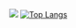 <a href="https://leetcode.com/RianulAmin/">![](https://leetcard.jacoblin.cool/RianulAmin?width=500&height=200)</a>
[![Top Langs](https://github-readme-stats.vercel.app/api/top-langs/?username=RianulAmin&layout=donut)](https://github.com/RianulAmin/github-readme-stats)
